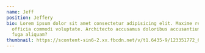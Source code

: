 ```yaml
---
name: Jeff
position: Jeffery
bio: Lorem ipsum dolor sit amet consectetur adipisicing elit. Maxime reiciendis
  officia commodi voluptate. Architecto accusamus doloribus accusantium dolores
  fuga aliquam?
thumbnail: https://scontent-sin6-2.xx.fbcdn.net/v/t1.6435-9/123351772_695449751099231_7527031373795945584_n.jpg?_nc_cat=108&ccb=1-5&_nc_sid=9267fe&_nc_ohc=_CwneCHCmMMAX_G8Sl-&tn=kZSvGoKk9FgcbAEN&_nc_ht=scontent-sin6-2.xx&oh=00_AT-Zr0ksc9GNjYjhRsthDrPR1jXZLkdYXPmA1rS-nUbTlw&oe=6260D948
---
```


